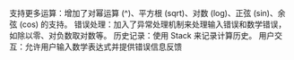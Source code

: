 支持更多运算：增加了对幂运算 (^)、平方根 (sqrt)、对数 (log)、正弦 (sin)、余弦 (cos) 的支持。
错误处理：加入了异常处理机制来处理输入错误和数学错误，如除以零、对负数取对数等。
历史记录：使用 Stack<BigDecimal> 来记录计算历史。
用户交互：允许用户输入数学表达式并提供错误信息反馈
